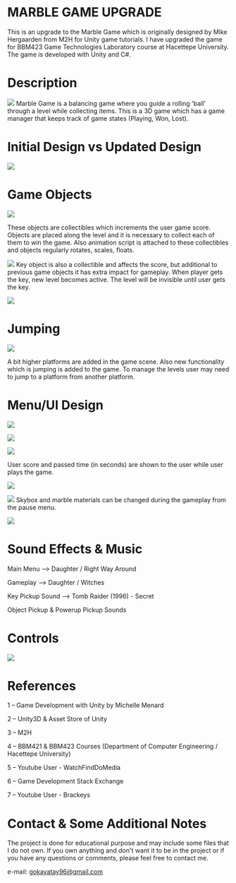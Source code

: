 # MARBLE GAME UPGRADE
This is an upgrade to the Marble Game which is originally designed by Mike Hergaarden from M2H for Unity game tutorials. I have upgraded the game for BBM423 Game Technologies Laboratory course at Hacettepe University. The game is developed with Unity and C#.
# Description
![](https://user-images.githubusercontent.com/26528131/42181029-16581f72-7e42-11e8-82f0-557515d8c0a0.png)
Marble Game is a balancing game where you guide a rolling 'ball' through a level while collecting items. This is a 3D game which has a game manager that keeps track of game states (Playing, Won, Lost).

# Initial Design vs Updated Design
![](https://user-images.githubusercontent.com/26528131/42181240-e32ff628-7e42-11e8-8684-9ed31d187aa4.png)

# Game Objects
![](https://user-images.githubusercontent.com/26528131/42181323-21e0d43c-7e43-11e8-81ae-67c0fdabe50f.png)

These objects are collectibles which increments the user game score. Objects are placed along the level and it is necessary to collect each of them to win the game. Also animation script is attached to these collectibles and objects regularly rotates, scales, floats.

![](https://user-images.githubusercontent.com/26528131/42181421-74ec60d8-7e43-11e8-9510-1ca5f213fc5e.png)
Key object is also a collectible and affects the score, but additional to previous game objects it has extra impact for gameplay. When player gets the key, new level becomes active. The level will be invisible until user gets the key.

![](https://user-images.githubusercontent.com/26528131/42181471-97f10912-7e43-11e8-8f69-1e2251179941.png)

# Jumping
![](https://user-images.githubusercontent.com/26528131/42181568-ea73f212-7e43-11e8-8cf6-50015b989cb2.png)

A bit higher platforms are added in the game scene. Also new functionality which is jumping is added to the game. To manage the levels user may need to jump to a platform from another platform.

# Menu/UI Design
![](https://user-images.githubusercontent.com/26528131/42181668-43c6f3f0-7e44-11e8-86e9-12cbab72daec.png)

![](https://user-images.githubusercontent.com/26528131/42182198-1e4cb68a-7e46-11e8-9d66-fb7dc420b259.png)

![](https://user-images.githubusercontent.com/26528131/42182262-4c5c01fc-7e46-11e8-8837-1995e0649a8c.png)

User score and passed time (in seconds) are shown to the user while user plays the game.

![](https://user-images.githubusercontent.com/26528131/42182284-5f90afb6-7e46-11e8-8c45-fb192070f155.png)

![](https://user-images.githubusercontent.com/26528131/42181948-5212b236-7e45-11e8-915f-44ac3ea35977.png)
Skybox and marble materials can be changed during the gameplay from the pause menu.

![](https://user-images.githubusercontent.com/26528131/42182330-8311c2c2-7e46-11e8-961a-d5dc35ac90ad.png)

# Sound Effects & Music
Main Menu --> Daughter / Right Way Around

Gameplay --> Daughter / Witches

Key Pickup Sound --> Tomb Raider (1996) - Secret

Object Pickup & Powerup Pickup Sounds

# Controls
![](https://user-images.githubusercontent.com/26528131/42182430-ddca428e-7e46-11e8-8c60-b32da7bd2d9a.png)

# References
1 – Game Development with Unity by Michelle Menard 

2 – Unity3D & Asset Store of Unity

3 – M2H

4 – BBM421 & BBM423 Courses (Department of Computer Engineering / Hacettepe University) 

5 – Youtube User - WatchFindDoMedia

6 – Game Development Stack Exchange

7 – Youtube User - Brackeys

# Contact & Some Additional Notes
The project is done for educational purpose and may include some files that I do not own. If you own anything and don't want it to be in the project or if you have any questions or comments, please feel free to contact me.  

e-mail: gokayatay96@gmail.com
